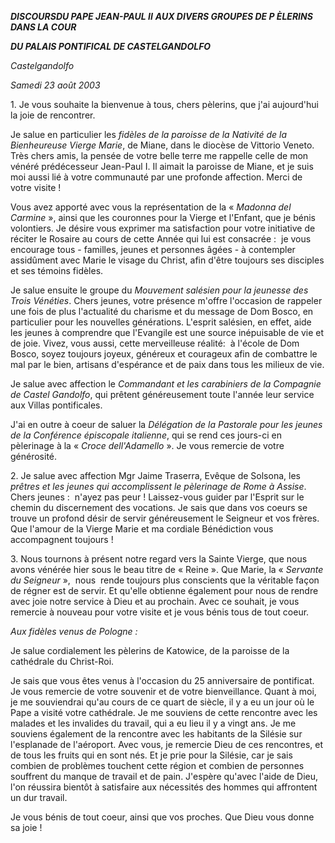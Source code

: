 ***DISCOURS******DU PAPE JEAN-PAUL II*** ***AUX DIVERS GROUPES DE P* *ÈLERINS DANS LA COUR***

***DU PALAIS PONTIFICAL DE CASTELGANDOLFO***

*Castelgandolfo*

*Samedi 23 août 2003*

1. Je vous souhaite la bienvenue à tous, chers pèlerins, que j'ai aujourd'hui la joie de rencontrer.

Je salue en particulier les *fidèles de la paroisse de la Nativité de la Bienheureuse Vierge Marie*, de Miane, dans le diocèse de Vittorio Veneto. Très chers amis, la pensée de votre belle terre me rappelle celle de mon vénéré prédécesseur Jean-Paul I. Il aimait la paroisse de Miane, et je suis moi aussi lié à votre communauté par une profonde affection. Merci de votre visite !

Vous avez apporté avec vous la représentation de la « *Madonna del Carmine* », ainsi que les couronnes pour la Vierge et l'Enfant, que je bénis volontiers. Je désire vous exprimer ma satisfaction pour votre initiative de réciter le Rosaire au cours de cette Année qui lui est consacrée :  je vous encourage tous - familles, jeunes et personnes âgées - à contempler assidûment avec Marie le visage du Christ, afin d'être toujours ses disciples et ses témoins fidèles.

Je salue ensuite le groupe du *Mouvement salésien pour la jeunesse des Trois Vénéties*. Chers jeunes, votre présence m'offre l'occasion de rappeler une fois de plus l'actualité du charisme et du message de Dom Bosco, en particulier pour les nouvelles générations. L'esprit salésien, en effet, aide les jeunes à comprendre que l'Evangile est une source inépuisable de vie et de joie. Vivez, vous aussi, cette merveilleuse réalité:  à l'école de Dom Bosco, soyez toujours joyeux, généreux et courageux afin de combattre le mal par le bien, artisans d'espérance et de paix dans tous les milieux de vie.

Je salue avec affection le *Commandant et les carabiniers de la Compagnie de Castel Gandolfo*, qui prêtent généreusement toute l'année leur service aux Villas pontificales.

J'ai en outre à coeur de saluer la *Délégation de la Pastorale pour les jeunes de la Conférence épiscopale italienne*, qui se rend ces jours-ci en pèlerinage à la « *Croce dell'Adamello* ». Je vous remercie de votre générosité.

2. Je salue avec affection Mgr Jaime Traserra, Evêque de Solsona, les *prêtres et les jeunes qui accomplissent le pèlerinage de Rome à Assise*. Chers jeunes :  n'ayez pas peur ! Laissez-vous guider par l'Esprit sur le chemin du discernement des vocations. Je sais que dans vos coeurs se trouve un profond désir de servir généreusement le Seigneur et vos frères. Que l'amour de la Vierge Marie et ma cordiale Bénédiction vous accompagnent toujours !

3. Nous tournons à présent notre regard vers la Sainte Vierge, que nous avons vénérée hier sous le beau titre de « Reine ». Que Marie, la « *Servante du Seigneur* »,  nous  rende toujours plus conscients que la véritable façon de régner est de servir. Et qu'elle obtienne également pour nous de rendre avec joie notre service à Dieu et au prochain. Avec ce souhait, je vous remercie à nouveau pour votre visite et je vous bénis tous de tout coeur.

*Aux fidèles venus de Pologne :*

Je salue cordialement les pèlerins de Katowice, de la paroisse de la cathédrale du Christ-Roi.

Je sais que vous êtes venus à l'occasion du 25 anniversaire de pontificat. Je vous remercie de votre souvenir et de votre bienveillance. Quant à moi, je me souviendrai qu'au cours de ce quart de siècle, il y a eu un jour où le Pape a visité votre cathédrale. Je me souviens de cette rencontre avec les malades et les invalides du travail, qui a eu lieu il y a vingt ans. Je me souviens également de la rencontre avec les habitants de la Silésie sur l'esplanade de l'aéroport. Avec vous, je remercie Dieu de ces rencontres, et de tous les fruits qui en sont nés. Et je prie pour la Silésie, car je sais combien de problèmes touchent cette région et combien de personnes souffrent du manque de travail et de pain. J'espère qu'avec l'aide de Dieu, l'on réussira bientôt à satisfaire aux nécessités des hommes qui affrontent un dur travail.

Je vous bénis de tout coeur, ainsi que vos proches. Que Dieu vous donne sa joie !